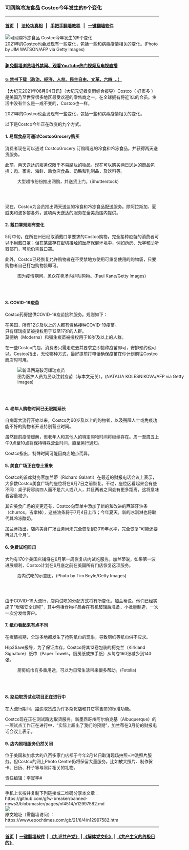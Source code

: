 ### 可网购冷冻食品 Costco今年发生的9个变化
------------------------

#### [首页](https://github.com/gfw-breaker/banned-news3/blob/master/README.md) &nbsp;&nbsp;|&nbsp;&nbsp; [法轮功真相](https://github.com/begood0513/basic/blob/master/README.md)  &nbsp;&nbsp;|&nbsp;&nbsp; [手把手翻墙教程](https://github.com/gfw-breaker/guides/wiki)  &nbsp;&nbsp;|&nbsp;&nbsp; [一键翻墙软件](https://github.com/gfw-breaker/nogfw/blob/master/README.md)  



<div><img alt="可网购冷冻食品 Costco今年发生的9个变化" class="attachment-djy_600_400 size-djy_600_400 wp-post-image" src="https://i.epochtimes.com/assets/uploads/2020/10/GettyImages-1209175759-600x400.jpg"/>
<div class="caption">
 2021年的Costco也会发现有一些变化，包括一些和病毒疫情相关的变化。(Photo by JIM WATSON/AFP via Getty Images)
</div></div><hr/>

#### [ 🎬  免翻墙浏览墙外禁闻、观看YouTube热门视频及电视直播](https://github.com/gfw-breaker/HelloWorld)

#### [ 💥  禁书下载（政治、经济、人权、民主自由、文革、六四 ...）](https://github.com/gfw-breaker/books/blob/master/README.md)

<div><p>
 【大纪元2021年06月04日讯】（大纪元记者夏雨综合报导）Costco（
 <ok href="https://www.epochtimes.com/gb/tag/%E5%A5%BD%E5%B8%82%E5%A4%9A.html">
  好市多
 </ok>
 ）是美国乃至世界很多地区最受欢迎的零售商之一，在全球拥有将近1亿的会员。生活中没有什么是一成不变的，Costco也一样。
</p>
<p>
 2021年的Costco也会发现有一些变化，包括一些和病毒疫情相关的变化。
</p>
<p>
 以下是Costco今年正在改变的九个方式。
</p>
<h4>
 1. 易腐食品可通过CostcoGrocery购买
</h4>
<p>
 消费者现在可以通过
 <ok href="https://www.costco.com/cold-frozen-grocery.html">
  CostcoGrocery
 </ok>
 订购精选的冷食和冷冻食品，并获得两天送货服务。
</p>
<p>
 此前，两天送达的服务仅限于不易腐烂的物品。现在可以购买两日送达的商品包括：肉、家禽、海鲜、熟食店食品、奶酪和乳制品，及饮料等。
</p>
<figure aria-describedby="caption-attachment-10190634" class="wp-caption aligncenter" id="attachment_10190634" style="width: 600px">
 <ok href="https://i.epochtimes.com/assets/uploads/2018/03/shutterstock_347059970.jpg" target="_blank">
  <img alt="" class="size-large wp-image-10190634" src="https://i.epochtimes.com/assets/uploads/2018/03/shutterstock_347059970-600x400.jpg"/>
 </ok>
 <br/><figcaption class="wp-caption-text" id="caption-attachment-10190634">
  大型超市纷纷推出网购，并送货上门。(Shutterstock)
 </figcaption><br/>
</figure><br/>
<p>
 现在，Costco为会员推出两天送达的冷食和冷冻食品配送服务。除阿拉斯加、夏威夷和波多黎各外，这项两天送达的服务在全美范围内提供。
</p>
<h4>
 2. 戴口罩规则有变化
</h4>
<p>
 5月中旬，在所在州已经取消戴口罩要求的Costco购物，完全接种疫苗的消费者可以不用戴口罩；但在某些存在密切接触的医疗保健环境中，例如药房、光学和助听器部门，可能仍需戴口罩。
</p>
<p>
 此外，Costco已经恢复允许购物者在不受禁地方使用可重复使用的购物袋，只要购物者自己打包购物袋即可。
</p>
<figure aria-describedby="caption-attachment-12221186" class="wp-caption aligncenter" id="attachment_12221186" style="width: 600px">
 <ok href="https://i.epochtimes.com/assets/uploads/2020/06/GettyImages-1213401807.jpg" target="_blank">
  <img alt="" class="size-large wp-image-12221186" src="https://i.epochtimes.com/assets/uploads/2020/06/GettyImages-1213401807-600x400.jpg"/>
 </ok>
 <br/><figcaption class="wp-caption-text" id="caption-attachment-12221186">
  图为疫情期间，民众在卖场内排队购物。(Paul Kane/Getty Images)
 </figcaption><br/>
</figure><br/>
<h4>
 3. COVID-19疫苗
</h4>
<p>
 Costco药房提供COVID-19疫苗接种服务。规则如下：
</p>
<p>
 在美国，所有12岁及以上的人都有资格接种COVID-19疫苗。
 <br/>
 只有辉瑞疫苗被授权用于12至17岁的人群。
 <br/>
 莫德纳（Moderna）和强生疫苗被授权用于18岁及以上的人群。
</p>
<p>
 在一些Costco门店，消费者只需走进去并要求立即接种疫苗即可，安排预约也可以。Costco指出，无论哪种方式，最好提前打电话确保疫苗在你计划前往Costco商店时可用。
</p>
<figure aria-describedby="caption-attachment-12997421" class="wp-caption aligncenter" id="attachment_12997421" style="width: 600px">
 <ok href="https://i.epochtimes.com/assets/uploads/2021/06/id12997421-GettyImages-1228436182.jpg" target="_blank">
  <img alt="新泽西马鞍河辉瑞疫苗" class="size-large wp-image-12997421" src="https://i.epochtimes.com/assets/uploads/2021/06/id12997421-GettyImages-1228436182-600x399.jpg"/>
 </ok>
 <br/><figcaption class="wp-caption-text" id="caption-attachment-12997421">
  图为医护人员为民众注射疫苗（与本文无关）。(NATALIA KOLESNIKOVA/AFP via Getty Images)
 </figcaption><br/>
</figure><br/>
<h4>
 4. 老年人购物时间已无限期延长
</h4>
<p>
 自病毒大流行开始以来，Costco为60岁及以上的购物者，以及残障人士或免疫功能不好的购物者开设特别营业时间。
</p>
<p>
 虽然目前疫情缓解，但老年人和其他人的特定购物时间将继续存在。周一至周五上午9点至10点将保持特殊营业时间，直至另行通知。
</p>
<p>
 Costco指出，特殊时间可能因商店地点而异。
</p>
<h4>
 5. 美食广场正在卷土重来
</h4>
<p>
 Costco的首席财务官加兰蒂（Richard Galanti）在最近的财报电话会议上表示，大多数Costco美食广场的座位将在6月7日之前恢复。不过，座位区看起来会有些不同：桌子将容纳四人而不是六人或八人，并且两者之间会有更多距离，这将意味着容量减少。
</p>
<p>
 其它美食广场的变更还有，Costco向菜单中添加了新的和改进的西班牙油条（churros，吉拿棒），这些油条将于7月4日上市；今年夏天，新的冰淇淋也将取代其冷冻酸奶。
</p>
<p>
 加兰蒂指出，店内美食广场业务尚未完全恢复到2019年水平，完全恢复“可能还要再过几个月”。
</p>
<h4>
 6. 免费试吃回归
</h4>
<p>
 大约有170个美国店铺将在6月第一周恢复店内试吃服务。加兰蒂说，如果第一波进展顺利，Costco计划在6月底之前在美国所有门店恢复这项服务。
</p>
<figure aria-describedby="caption-attachment-12983256" class="wp-caption aligncenter" id="attachment_12983256" style="width: 600px">
 <ok href="https://i.epochtimes.com/assets/uploads/2021/05/id12983256-GettyImages-756618.jpg" target="_blank">
  <img alt="" class="size-large wp-image-12983256" src="https://i.epochtimes.com/assets/uploads/2021/05/id12983256-GettyImages-756618-600x411.jpg"/>
 </ok>
 <br/><figcaption class="wp-caption-text" id="caption-attachment-12983256">
  店内试吃的示意图。(Photo by Tim Boyle/Getty Images)
 </figcaption><br/>
</figure><br/>
<p>
 由于COVID-19大流行，店内试吃的分配方式将有所变化。加兰蒂说，他们已经实施了“增强安全规程”，其中包括食物样品会在有机玻璃后准备，小批量制造，一次一次分发给客户。
</p>
<h4>
 7. 纸巾看起来有点不同
</h4>
<p>
 在疫情初期，全球多地都发生了抢购纸巾的现象，导致厕纸等纸巾供不应求。
</p>
<p>
 Hip2Save报导，为了保证库存，Costco将其12卷包装的柯克兰（Kirkland Signature）纸巾（Paper Towels，厨房纸或抹手纸）从每卷160张减少到140张。
</p>
<figure aria-describedby="caption-attachment-5781036" class="wp-caption aligncenter" id="attachment_5781036" style="width: 600px">
 <ok href="https://i.epochtimes.com/assets/uploads/2014/10/1410020402551758.jpg" target="_blank">
  <img alt="" class="size-large wp-image-5781036" src="https://i.epochtimes.com/assets/uploads/2014/10/1410020402551758-600x400.jpg"/>
 </ok>
 <br/><figcaption class="wp-caption-text" id="caption-attachment-5781036">
  厨房纸巾有多重用途，可以为日常生活带来很多帮助。(Fotolia)
 </figcaption><br/>
</figure><br/>
<h4>
 8. 路边取货试点项目正在进行中
</h4>
<p>
 在大流行期间，路边取货成为许多杂货店和其它零售商的标准功能。
</p>
<p>
 Costco现在正在测试路边取货服务。新墨西哥州阿尔伯克基（Albuquerque）的一项试点工作正在进行中，“实际上超出了我们的预期”，加兰蒂在3月份的财报电话会议上表示。
</p>
<h4>
 9. 店内照相服务仍然关闭
</h4>
<p>
 位于美国和加拿大的八百多家门店都于今年2月14日取消现场拍照+冲洗照片服务。但Costco的网上Photo Centre仍将保留大量服务，比如放大照片、制作贺卡、日历、杯子等与照片相关的礼物。
</p>
<p>
 责任编辑：李寰宇#
</p>
</div>
<hr/>
手机上长按并复制下列链接或二维码分享本文章：<br/>
https://github.com/gfw-breaker/banned-news3/blob/master/pages/nf4514/n12997582.md <br/>
<a href='https://github.com/gfw-breaker/banned-news3/blob/master/pages/nf4514/n12997582.md'><img src='https://github.com/gfw-breaker/banned-news3/blob/master/pages/nf4514/n12997582.md.png'/></a> <br/>
原文地址（需翻墙访问）：https://www.epochtimes.com/gb/21/6/4/n12997582.htm


------------------------
#### [首页](https://github.com/gfw-breaker/banned-news3/blob/master/README.md) &nbsp;|&nbsp; [一键翻墙软件](https://github.com/gfw-breaker/nogfw/blob/master/README.md) &nbsp;| [《九评共产党》](https://github.com/gfw-breaker/9ping.md/blob/master/README.md#九评之一评共产党是什么) | [《解体党文化》](https://github.com/gfw-breaker/jtdwh.md/blob/master/README.md) | [《共产主义的终极目的》](https://github.com/gfw-breaker/gczydzjmd.md/blob/master/README.md)


<img src='http://gfw-breaker.win/banned-news3/pages/nf4514/n12997582.md' width='0px' height='0px'/>
